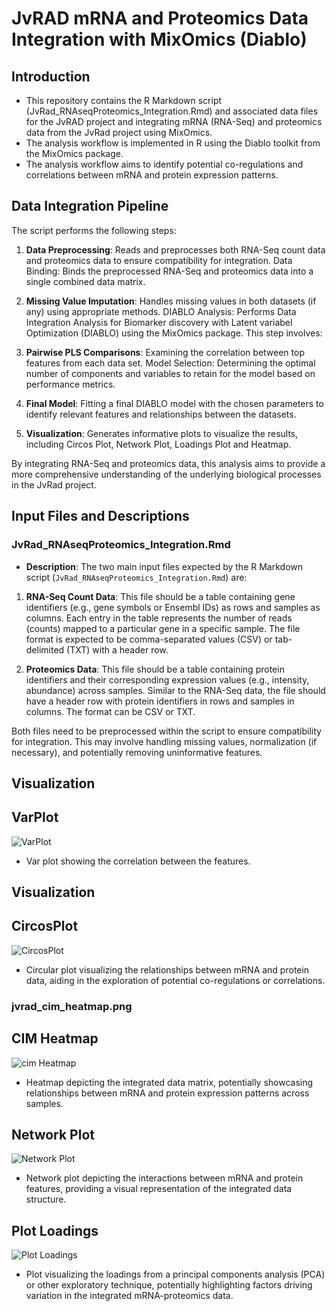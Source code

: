 # JvRAD mRNA and Proteomics Data Integration with MixOmics (Diablo)

## **Introduction**
- This repository contains the R Markdown script (JvRad_RNAseqProteomics_Integration.Rmd) and associated data files for the JvRAD project and integrating mRNA (RNA-Seq) and proteomics data from the JvRad project using MixOmics.
- The analysis workflow is implemented in R using the Diablo toolkit from the MixOmics package.
- The analysis workflow aims to identify potential co-regulations and correlations between mRNA and protein expression patterns.
  
## **Data Integration Pipeline**
The script performs the following steps:

1. **Data Preprocessing**: Reads and preprocesses both RNA-Seq count data and proteomics data to ensure compatibility for integration.
Data Binding: Binds the preprocessed RNA-Seq and proteomics data into a single combined data matrix.

2. **Missing Value Imputation**: Handles missing values in both datasets (if any) using appropriate methods.
DIABLO Analysis: Performs Data Integration Analysis for Biomarker discovery with Latent variabel Optimization (DIABLO) using the MixOmics package. This step involves:

3. **Pairwise PLS Comparisons**: Examining the correlation between top features from each data set.
Model Selection: Determining the optimal number of components and variables to retain for the model based on performance metrics.

4. **Final Model**: Fitting a final DIABLO model with the chosen parameters to identify relevant features and relationships between the datasets.

5. **Visualization**: Generates informative plots to visualize the results, including Circos Plot, Network Plot, Loadings Plot and  Heatmap.

By integrating RNA-Seq and proteomics data, this analysis aims to provide a more comprehensive understanding of the underlying biological processes in the JvRad project.

## Input Files and Descriptions

### JvRad_RNAseqProteomics_Integration.Rmd
- **Description**: The two main input files expected by the R Markdown script (`JvRad_RNAseqProteomics_Integration.Rmd`) are:

1. **RNA-Seq Count Data**: This file should be a table containing gene identifiers (e.g., gene symbols or Ensembl IDs) as rows and samples as columns. Each entry in the table represents the number of reads (counts) mapped to a particular gene in a specific sample. The file format is expected to be comma-separated values (CSV) or tab-delimited (TXT) with a header row.

2. **Proteomics Data**: This file should be a table containing protein identifiers and their corresponding expression values (e.g., intensity, abundance) across samples. Similar to the RNA-Seq data, the file should have a header row with protein identifiers in rows and samples in columns. The format can be CSV or TXT.

Both files need to be preprocessed within the script to ensure compatibility for integration. This may involve handling missing values, normalization (if necessary), and potentially removing uninformative features. 

## Visualization
## VarPlot 
![VarPlot](var_plot.png)

- Var plot showing the correlation between the features. 


## Visualization
## CircosPlot 
![CircosPlot](circos_plot.png)

- Circular plot visualizing the relationships between mRNA and protein data, aiding in the exploration of potential co-regulations or correlations.

### jvrad_cim_heatmap.png
## CIM Heatmap
![cim Heatmap](cim_heatmap.png)

- Heatmap depicting the integrated data matrix, potentially showcasing relationships between mRNA and protein expression patterns across samples.

## Network Plot
![Network Plot](network_plot.png)

- Network plot depicting the interactions between mRNA and protein features, providing a visual representation of the integrated data structure.

## Plot Loadings
![Plot Loadings](plot_loadings.png)

- Plot visualizing the loadings from a principal components analysis (PCA) or other exploratory technique, potentially highlighting factors driving variation in the integrated mRNA-proteomics data.
